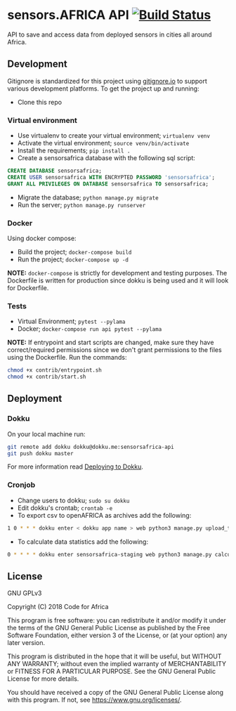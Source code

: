 # sensors.AFRICA API [![Build Status](https://travis-ci.org/CodeForAfricaLabs/sensors.AFRICA-api.svg?branch=master)](https://travis-ci.org/CodeForAfricaLabs/sensors.AFRICA-api)

API to save and access data from deployed sensors in cities all around Africa.

## Development

Gitignore is standardized for this project using [gitignore.io](https://www.gitignore.io/) to support various development platforms.
To get the project up and running:

- Clone this repo

### Virtual environment

- Use virtualenv to create your virtual environment; `virtualenv venv`
- Activate the virtual environment; `source venv/bin/activate`
- Install the requirements; `pip install .`
- Create a sensorsafrica database with the following sql script:

```sql
CREATE DATABASE sensorsafrica;
CREATE USER sensorsafrica WITH ENCRYPTED PASSWORD 'sensorsafrica';
GRANT ALL PRIVILEGES ON DATABASE sensorsafrica TO sensorsafrica;
```

- Migrate the database; `python manage.py migrate`
- Run the server; `python manage.py runserver`

### Docker

Using docker compose:

- Build the project; `docker-compose build`
- Run the project; `docker-compose up -d`

**NOTE:**
`docker-compose` is strictly for development and testing purposes.
The Dockerfile is written for production since dokku is being used and it will look for Dockerfile.

### Tests

- Virtual Environment; `pytest --pylama`
- Docker; `docker-compose run api pytest --pylama`

**NOTE:**
If entrypoint and start scripts are changed, make sure they have correct/required permissions since we don't grant permissions to the files using the Dockerfile.
Run the commands:

```bash
chmod +x contrib/entrypoint.sh
chmod +x contrib/start.sh
```

## Deployment

### Dokku

On your local machine run:

```bash
git remote add dokku dokku@dokku.me:sensorsafrica-api
git push dokku master
```

For more information read [Deploying to Dokku](http://dokku.viewdocs.io/dokku/deployment/application-deployment/#deploying-to-dokku).

### Cronjob

- Change users to dokku; `sudo su dokku`
- Edit dokku's crontab; `crontab -e`
- To export csv to openAFRICA as archives add the following:

```bash
1 0 * * * dokku enter < dokku app name > web python3 manage.py upload_to_ckan >> /var/log/cron.log 2>&1
```

- To calculate data statistics add the following:

```bash
0 * * * * dokku enter sensorsafrica-staging web python3 manage.py calculate_data_statistics >> /var/log/cron.log 2>&1
```

## License

GNU GPLv3

Copyright (C) 2018 Code for Africa

This program is free software: you can redistribute it and/or modify
it under the terms of the GNU General Public License as published by
the Free Software Foundation, either version 3 of the License, or
(at your option) any later version.

This program is distributed in the hope that it will be useful,
but WITHOUT ANY WARRANTY; without even the implied warranty of
MERCHANTABILITY or FITNESS FOR A PARTICULAR PURPOSE. See the
GNU General Public License for more details.

You should have received a copy of the GNU General Public License
along with this program. If not, see <https://www.gnu.org/licenses/>.
